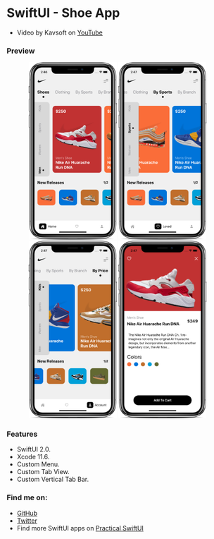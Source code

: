 # SwiftUI - Shoe App

- Video by Kavsoft on [YouTube](https://youtu.be/ia1XPWT06Tw)

### Preview

<p align="middle">
    <img src="preview/preview-1.png" width="200" />
    <img src="preview/preview-2.png" width="200" /> 
    <img src="preview/preview-3.png" width="200" />
    <img src="preview/preview-4.png" width="200" /> 
</p>

### Features

- SwiftUI 2.0.
- Xcode 11.6.
- Custom Menu.
- Custom Tab View.
- Custom Vertical Tab Bar.

### Find me on:

- [GitHub](https://github.com/duonghominhhuy)
- [Twitter](https://twitter.com/duonghominhhuy)
- Find more SwiftUI apps on [Practical SwiftUI](https://github.com/duonghominhhuy/practical-swiftui)


